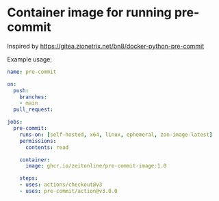 # Container image for running pre-commit

Inspired by https://gitea.zionetrix.net/bn8/docker-python-pre-commit

Example usage:

```yaml
name: pre-commit

on:
  push:
    branches:
    - main
  pull_request:

jobs:
  pre-commit:
    runs-on: [self-hosted, x64, linux, ephemeral, zon-image-latest]
    permissions:
      contents: read

    container:
      image: ghcr.io/zeitonline/pre-commit-image:1.0

    steps:
    - uses: actions/checkout@v3
    - uses: pre-commit/action@v3.0.0
```
